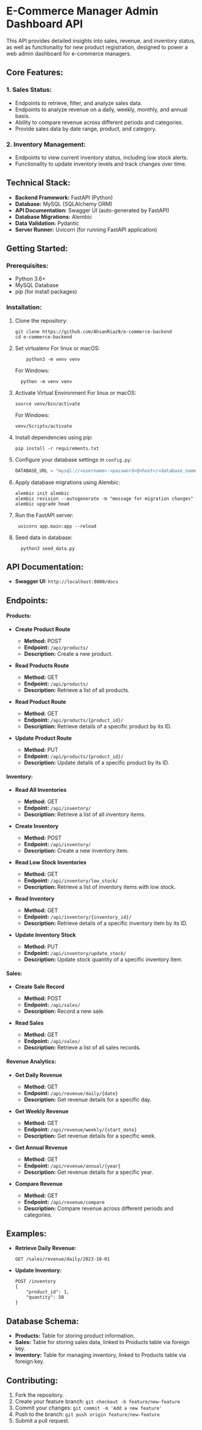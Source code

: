 # E-Commerce Manager Admin Dashboard API

This API provides detailed insights into sales, revenue, and inventory status, as well as functionality for new product registration, designed to power a web admin dashboard for e-commerce managers.

## Core Features:

### 1. Sales Status:

- Endpoints to retrieve, filter, and analyze sales data.
- Endpoints to analyze revenue on a daily, weekly, monthly, and annual basis.
- Ability to compare revenue across different periods and categories.
- Provide sales data by date range, product, and category.

### 2. Inventory Management:

- Endpoints to view current inventory status, including low stock alerts.
- Functionality to update inventory levels and track changes over time.

## Technical Stack:

- **Backend Framework:** FastAPI (Python)
- **Database:** MySQL (SQLAlchemy ORM)
- **API Documentation:** Swagger UI (auto-generated by FastAPI)
- **Database Migrations:** Alembic
- **Data Validation:** Pydantic
- **Server Runner:** Uvicorn (for running FastAPI application)

## Getting Started:

### Prerequisites:

- Python 3.6+
- MySQL Database
- pip (for install packages)

### Installation:

1. Clone the repository:

   ```
   git clone https://github.com/AhsanRiaz9/e-commerce-backend
   cd e-commerce-backend
   ```

2. Set virtualenv
   For linux or macOS:

   ```
       python3 -m venv venv
   ```

   For Windows:

   ```
     python -m venv venv
   ```

3. Activate Virtual Environment
   For linux or macOS:

   ```
   source venv/bin/activate
   ```

   For Windows:

   ```
   venv/Scripts/activate
   ```

4. Install dependencies using pip:

   ```
   pip install -r requirements.txt
   ```

5. Configure your database settings in `config.py`:

   ```python
   DATABASE_URL = "mysql://<username>:<password>@<host>/<database_name>"
   ```

6. Apply database migrations using Alembic:

   ```
   alembic init alembic
   alembic revision --autogenerate -m "message for migration changes"
   alembic upgrade head
   ```

7. Run the FastAPI server:

   ```
    uvicorn app.main:app --reload
   ```

8. Seed data in database:

    ```
      python3 seed_data.py
    ```

## API Documentation:

- **Swagger UI:** `http://localhost:8000/docs`

## Endpoints:

#### Products:

- **Create Product Route**

  - **Method:** POST
  - **Endpoint:** `/api/products/`
  - **Description:** Create a new product.

- **Read Products Route**

  - **Method:** GET
  - **Endpoint:** `/api/products/`
  - **Description:** Retrieve a list of all products.

- **Read Product Route**

  - **Method:** GET
  - **Endpoint:** `/api/products/{product_id}/`
  - **Description:** Retrieve details of a specific product by its ID.

- **Update Product Route**
  - **Method:** PUT
  - **Endpoint:** `/api/products/{product_id}/`
  - **Description:** Update details of a specific product by its ID.

#### Inventory:

- **Read All Inventories**

  - **Method:** GET
  - **Endpoint:** `/api/inventory/`
  - **Description:** Retrieve a list of all inventory items.

- **Create Inventory**

  - **Method:** POST
  - **Endpoint:** `/api/inventory/`
  - **Description:** Create a new inventory item.

- **Read Low Stock Inventories**

  - **Method:** GET
  - **Endpoint:** `/api/inventory/low_stock/`
  - **Description:** Retrieve a list of inventory items with low stock.

- **Read Inventory**

  - **Method:** GET
  - **Endpoint:** `/api/inventory/{inventory_id}/`
  - **Description:** Retrieve details of a specific inventory item by its ID.

- **Update Inventory Stock**
  - **Method:** PUT
  - **Endpoint:** `/api/inventory/update_stock/`
  - **Description:** Update stock quantity of a specific inventory item.

#### Sales:

- **Create Sale Record**

  - **Method:** POST
  - **Endpoint:** `/api/sales/`
  - **Description:** Record a new sale.

- **Read Sales**
  - **Method:** GET
  - **Endpoint:** `/api/sales/`
  - **Description:** Retrieve a list of all sales records.

#### Revenue Analytics:

- **Get Daily Revenue**

  - **Method:** GET
  - **Endpoint:** `/api/revenue/daily/{date}`
  - **Description:** Get revenue details for a specific day.

- **Get Weekly Revenue**

  - **Method:** GET
  - **Endpoint:** `/api/revenue/weekly/{start_date}`
  - **Description:** Get revenue details for a specific week.

- **Get Annual Revenue**

  - **Method:** GET
  - **Endpoint:** `/api/revenue/annual/{year}`
  - **Description:** Get revenue details for a specific year.

- **Compare Revenue**
  - **Method:** GET
  - **Endpoint:** `/api/revenue/compare`
  - **Description:** Compare revenue across different periods and categories.

## Examples:

- **Retrieve Daily Revenue:**

  ```
  GET /sales/revenue/daily/2023-10-01
  ```

- **Update Inventory:**
  ```
  POST /inventory
  {
      "product_id": 1,
      "quantity": 50
  }
  ```

## Database Schema:

- **Products:** Table for storing product information.
- **Sales:** Table for storing sales data, linked to Products table via foreign key.
- **Inventory:** Table for managing inventory, linked to Products table via foreign key.

## Contributing:

1. Fork the repository.
2. Create your feature branch: `git checkout -b feature/new-feature`
3. Commit your changes: `git commit -m 'Add a new feature'`
4. Push to the branch: `git push origin feature/new-feature`
5. Submit a pull request.
